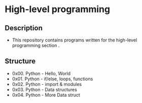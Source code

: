 # High-level programming
## Description
* This repository contains programs written for the high-level programming section .

## Structure
* 0x00. Python - Hello, World
* 0x01. Python - if/else, loops, functions
* 0x02. Python - import & modules
* 0x03. Python - Data structures
* 0x04. Python - More Data struct
